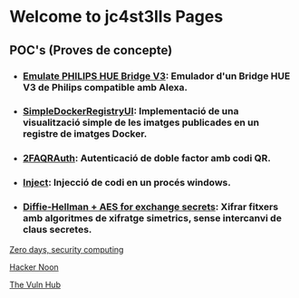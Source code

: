 # Welcome to jc4st3lls Pages

## POC's (Proves de concepte)

- ### [Emulate PHILIPS HUE Bridge V3](https://github.com/jc4st3lls/VirtualHUEBridge): Emulador d'un Bridge HUE V3 de Philips compatible amb Alexa.
- ### [SimpleDockerRegistryUI](https://github.com/jc4st3lls/SimpleDockerRegistryUI): Implementació de una visualització simple de les imatges publicades en un registre de imatges Docker.

- ### [2FAQRAuth](https://github.com/jc4st3lls/2FAQRAuth): Autenticació de doble factor amb codi QR.
- ### [Inject](https://github.com/jc4st3lls/Inject): Injecció de codi en un procés windows.
- ### [Diffie-Hellman + AES for exchange secrets](https://github.com/jc4st3lls/DH): Xifrar fitxers amb algoritmes de xifratge simetrics, sense intercanvi de claus secretes.












[Zero days, security computing](https://paper.li/f-1385054480#/)

[Hacker Noon](https://hackernoon.com/)

[The Vuln Hub](https://www.vulnhub.com/)
